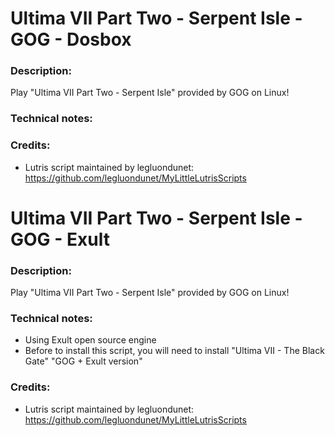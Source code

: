 # Ultima VII Part Two - Serpent Isle - GOG - Dosbox
### Description:
Play "Ultima VII Part Two - Serpent Isle" provided by GOG on Linux!
### Technical notes:
### Credits:
- Lutris script maintained by legluondunet: https://github.com/legluondunet/MyLittleLutrisScripts


# Ultima VII Part Two - Serpent Isle - GOG - Exult
### Description:
Play "Ultima VII Part Two - Serpent Isle" provided by GOG on Linux!
### Technical notes:
- Using Exult open source engine
- Before to install this script, you will need to install "Ultima VII - The Black Gate" "GOG + Exult version"
### Credits:
- Lutris script maintained by legluondunet: https://github.com/legluondunet/MyLittleLutrisScripts
